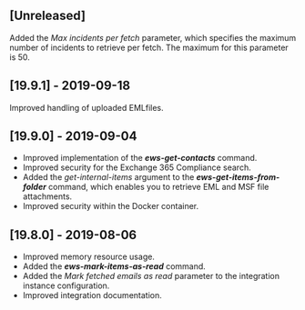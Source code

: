 ## [Unreleased]
Added the *Max incidents per fetch* parameter, which specifies the maximum number of incidents to retrieve per fetch. The maximum for this parameter is 50.

## [19.9.1] - 2019-09-18
Improved handling of uploaded EMLfiles.

## [19.9.0] - 2019-09-04
- Improved implementation of the ***ews-get-contacts*** command.
- Improved security for the  Exchange 365 Compliance search.
- Added the *get-internal-items* argument to the ***ews-get-items-from-folder*** command, which enables you to retrieve EML and MSF file attachments.
- Improved security within the Docker container.


## [19.8.0] - 2019-08-06
  - Improved memory resource usage.
  - Added the ***ews-mark-items-as-read*** command.
  - Added the *Mark fetched emails as read* parameter to the integration instance configuration. 
  - Improved integration documentation.

